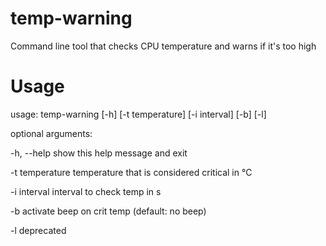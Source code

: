 # temp-warning
Command line tool that checks CPU temperature and warns if it's too high

# Usage

usage: temp-warning [-h] [-t temperature] [-i interval] [-b] [-l]

optional arguments:

  -h, --help      show this help message and exit
  
  -t temperature  temperature that is considered critical in °C
  
  -i interval     interval to check temp in s
  
  -b              activate beep on crit temp (default: no beep)
  
  -l              deprecated
